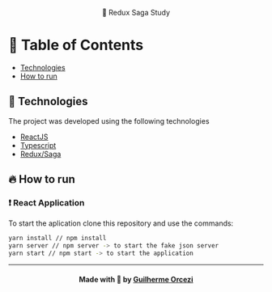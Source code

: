 
<p align="center"> 🚀 Redux Saga Study
 </p>
 
# :pushpin: Table of Contents

- [Technologies](#tecnologias-utilizadas)
- [How to run](#como-usar)

## :rocket: Technologies

The project was developed using the following technologies

- [ReactJS](https://pt-br.reactjs.org/)
- [Typescript](https://www.typescriptlang.org/)
- [Redux/Saga](https://redux.js.org/)

## :fire: How to run

### :exclamation: React Application
To start the aplication clone this repository and use the commands:
```bash
yarn install // npm install
yarn server // npm server -> to start the fake json server
yarn start // npm start -> to start the application
```
---

<h4 align="center">
    Made with 💜 by <a href="https://www.linkedin.com/in/guilherme-orcezi" target="_blank">Guilherme Orcezi</a>
</h4>
